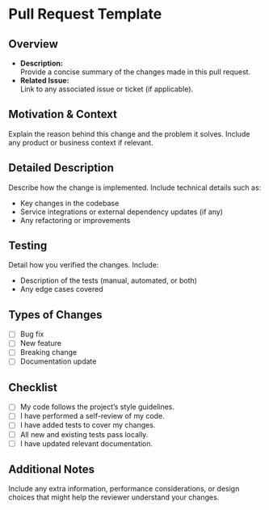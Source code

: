 # Pull Request Template

## Overview
- **Description:**  
  Provide a concise summary of the changes made in this pull request.
- **Related Issue:**  
  Link to any associated issue or ticket (if applicable).

## Motivation & Context
Explain the reason behind this change and the problem it solves. Include any product or business context if relevant.

## Detailed Description
Describe how the change is implemented. Include technical details such as:
- Key changes in the codebase
- Service integrations or external dependency updates (if any)
- Any refactoring or improvements

## Testing
Detail how you verified the changes. Include:
- Description of the tests (manual, automated, or both)
- Any edge cases covered

## Types of Changes
- [ ] Bug fix
- [ ] New feature
- [ ] Breaking change
- [ ] Documentation update

## Checklist
- [ ] My code follows the project’s style guidelines.
- [ ] I have performed a self-review of my code.
- [ ] I have added tests to cover my changes.
- [ ] All new and existing tests pass locally.
- [ ] I have updated relevant documentation.

## Additional Notes
Include any extra information, performance considerations, or design choices that might help the reviewer understand your changes.
